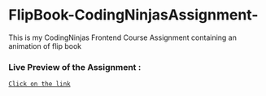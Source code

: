 # FlipBook-CodingNinjasAssignment-

This is my CodingNinjas Frontend Course Assignment containing an animation of flip book 

### Live Preview of the Assignment :

[`Click on the link`](https://smanika.github.io/FlipBook-Coding-Ninjas-Assignment/)
